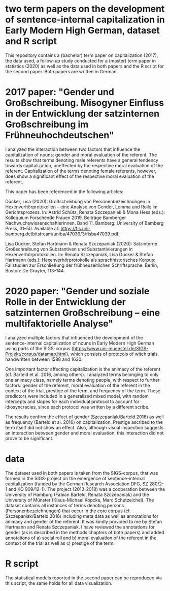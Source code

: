 # two term papers on the development of sentence-internal capitalization in Early Modern High German, dataset and R script

This repository contains a (bachelor) term paper on capitalization (2017), the data used, a follow-up study conducted for a (master) term paper in statistics (2020) as well as the data used in both papers and the R script for the second paper.
Both papers are written in German.

# 2017 paper: "Gender und Großschreibung. Misogyner Einfluss in der Entwicklung der satzinternen Großschreibung im Frühneuhochdeutschen"

I analyzed the interaction between two factors that influence the capitalization of nouns: gender and moral evaluation of the referent.
The results show that terms denoting male referents have a general tendency towards capitalization, uneffected by the respective moral evaluation of the referent. Capitalization of the terms denoting female referents, however, does show a significant effect of the respective moral evaluation of the referent.

This paper has been referenced in the following articles:

Dücker, Lisa (2020): Großschreibung von Personenbezeichnungen in Hexenverhörprotokollen –  eine Analyse von Gender, Lemma und Rolle im Gerichtsprozess. In: Astrid Schütz, Renata Szczepaniak & Mona Hess (eds.): Kolloquium Forschende Frauen 2019. Beiträge Bamberger Nachwuchswissenschaftlerinnen. Band 11. Bamberg: University of Bamberg Press, 31–50. Available at: https://fis.uni-bamberg.de/bitstream/uniba/47039/3/fisba47039.pdf.

Lisa Dücker, Stefan Hartmann & Renata Szczepaniak (2020): Satzinterne Großschreibung von Substantiven und Substantivierungen in Hexenverhörprotokollen. In: Renata Szczepaniak, Lisa Dücker & Stefan Hartmann (eds.): Hexenverhörprotokolle als sprachhistorisches Korpus: Fallstudien zur Erschließung der frühneuzeitlichen Schriftsprache. Berlin, Boston: De Gruyter, 113–144.

# 2020 paper: "Gender und soziale Rolle in der Entwicklung der satzinternen Großschreibung –  eine multifaktorielle Analyse"

I analyzed multiple factors that influenced the development of the sentence-internal capitalization of nouns in Early Modern High German using parts of the SIGS-corpus (https://www.uni-muenster.de/SIGS-Projekt/corpus/datamap.html), which consists of protocols of witch trials, handwritten between 1588 and 1630.

One important factor affecting capitalization is the animacy of the referent (cf. Barteld et al. 2016, among others).
I analyzed terms belonging to only one animacy class, namely terms denoting people, with respect to further factors: gender of the referent, moral evaluation of the referent in the context of the trial, prestige of the term, and frequency of the term. 
These predictors were included in a generalized mixed model, with random intercepts and slopes for each individual protocol to account for idiosyncracies, since each protocol was written by a different scribe.

The results confirm the effect of gender (Szczepaniak/Barteld 2016) as well as frequency (Barteld et al. 2016) on capitalization. 
Prestige ascribed to the term itself did not show an effect. 
Also, although visual inspection suggests an interaction between gender and moral evaluation, this interaction did not prove to be significant.

# data
The dataset used in both papers is taken from the SIGS-corpus, that was formed in the SIGS-project on the emergence of sentence-internal capitalization (funded by the German Research Association DFG, SZ 280/2-1 and KO 909/12-1). The project (2013-2018) was a cooperation between the University of Hamburg (Fabian Barteld, Renata Szczepaniak) and the University of Münster (Klaus-Michael Köpcke, Marc Schutzeichel).
The dataset contains all instances of terms denoting persons (Personenbezeichnungen) that occur in the core corpus (cf. Szczepaniak/Barteld 2016) including meta data as well as annotations for animacy and gender of the referent. It was kindly provided to me by Stefan Hartmann and Renata Szczepaniak. 
I have reviewed the annotations for gender (as is described in the methods chapters of both papers) and added annotations of a) social roll and b) moral evaluation of the referent in the context of the trial as well as c) prestige of the term.

# R script
The statistical models reported in the second paper can be reproduced via this script, the same holds for all data visualization.
